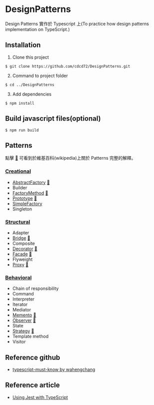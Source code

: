 # DesignPatterns
Design Patterns 實作於 Typescript 上(To practice how design patterns implementation on TypeScript.)

## Installation
 1. Clone this project
 ```
 $ git clone https://github.com/cdcd72/DesignPatterns.git
 ```
 2. Command to project folder
 ```
 $ cd ../DesignPatterns
 ```
 3. Add dependencies
 ```
 $ npm install
 ```

## Build javascript files(optional)
```
$ npm run build
```

## Patterns
點擊 [:notebook:](http://en.wikipedia.org/wiki/Software_design_pattern) 可看到於維基百科(wikipedia)上關於 Patterns 完整的解釋。

### [Creational](Creational)

* [AbstractFactory](Creational/AbstractFactory) [:notebook:](https://en.wikipedia.org/wiki/Abstract_factory_pattern)
* Builder 
* [FactoryMethod](Creational/FactoryMethod) [:notebook:](https://en.wikipedia.org/wiki/Factory_method_pattern)
* [Prototype](Creational/Prototype) [:notebook:](https://en.wikipedia.org/wiki/Prototype_pattern)
* [SimpleFactory](Creational/SimpleFactory) 
* Singleton 

### [Structural](Structural)

* Adapter 
* [Bridge](Structural/Bridge) [:notebook:](https://en.wikipedia.org/wiki/Bridge_pattern)
* Composite
* [Decorator](Structural/Decorator) [:notebook:](https://en.wikipedia.org/wiki/Decorator_pattern)
* [Facade](Structural/Facade) [:notebook:](https://en.wikipedia.org/wiki/Facade_pattern)
* Flyweight 
* [Proxy](Structural/Proxy) [:notebook:](https://en.wikipedia.org/wiki/Proxy_pattern)

### [Behavioral](Behavioral)

* Chain of responsibility 
* Command 
* Interpreter 
* Iterator
* Mediator
* [Memento](Behavioral/Memento) [:notebook:](https://en.wikipedia.org/wiki/Memento_pattern)
* [Observer](Behavioral/Observer) [:notebook:](https://en.wikipedia.org/wiki/Observer_pattern)
* State
* [Strategy](Behavioral/Strategy) [:notebook:](https://en.wikipedia.org/wiki/Strategy_pattern)
* Template method
* Visitor

## Reference github
 - [typescript-must-know by wahengchang](https://github.com/wahengchang/typescript-must-know)
 
## Reference article
 - [Using Jest with TypeScript](https://basarat.gitbooks.io/typescript/docs/testing/jest.html)
